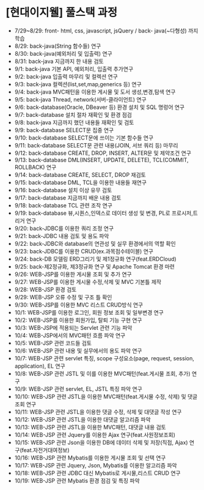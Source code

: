 # [현대이지웰] 풀스택 과정
* 7/29~8/29: front- html, css, javascript, jsQuery / back- java(~다형성) 까지 학습
* 8/29: back-java(String 함수들) 연구
* 8/30: back-java(예외처리 및 입출력) 연구
* 8/31: back-java 지금까지 한 내용 검토
* 9/1: back-java 기본 API, 예외처리, 입출력 추가연구
* 9/2: back-java 입출력 마무리 및 컬렉션 연구
* 9/3: back-java 컬렉션(list,set,map,generics 등) 연구
* 9/4: back-java MVC패턴을 이용한 게시물 및 도서 생성,변경,탐색 연구
* 9/5: back-java Thread, network(서버-클라이언트) 연구
* 9/6: back-database(Oracle, DBeaver 등) 환경 설치 및 SQL 명렁어 연구
* 9/7: back-database 설치 절차 재확인 및 환경 점검
* 9/8: back-java 지금까지 했던 내용들 재확인 및 검토
* 9/9: back-database SELECT문 집중 연구
* 9/10: back-database SELECT문에 쓰이는 기본 함수들 연구
* 9/11: back-database SELECT문 관련 내용(JOIN, 서브 쿼리 등) 마무리
* 9/12: back-database CREATE, DROP, INSERT, ALTER문 및 제약조건 연구
* 9/13: back-database DML(INSERT, UPDATE, DELETE), TCL(COMMIT, ROLLBACK) 연구
* 9/14: back-database CREATE, SELECT, DROP 재검토
* 9/15: back-database DML, TCL을 이용한 내용들 재연구
* 9/16: back-database 설치 이상 유무 검토
* 9/17: back-database 지금까지 배운 내용 검토
* 9/18: back-database TCL 관련 조작 연구
* 9/19: back-database 뷰,시퀀스,인덱스로 데이터 생성 및 변경, PL로 프로시저,트리거 연구
* 9/20: back-JDBC를 이용한 쿼리 조정 연구
* 9/21: back-JDBC 내용 검토 및 용도 파악
* 9/22: back-JDBC와 database의 연관성 및 실무 환경에서의 역할 확인
* 9/23: back-JDBC를 이용한 CRUD(ex.과목점수테이블) 연구
* 9/24: back-DB 모델링 ERD그리기 및 제1정규화 연구(feat.ERDCloud)
* 9/25: back-제2정규화, 제3정규화 연구 및 Apache Tomcat 환경 마련
* 9/26: WEB-JSP를 이용한 게시물 조회 및 추가 연구
* 9/27: WEB-JSP를 이용한 게시물 수정,삭제 및 MVC 기본틀 제작
* 9/28: WEB-JSP 환경 검토
* 9/29: WEB-JSP 오류 수정 및 구조 틀 확인
* 9/30: WEB-JSP를 이용한 MVC 리스트 CRUD방식 연구
* 10/1: WEB-JSP를 이용한 로그인, 회원 정보 조회 및 일부변경 연구
* 10/2: WEB-JSP를 이용한 회원가입, 탈퇴 기능 구현 연구
* 10/3: WEB-JSP에 적용되는 Servlet 관련 기능 파악
* 10/4: WEB-JSP에서의 MVC패턴 흐름 파악 연구
* 10/5: WEB-JSP 관련 코드들 검토
* 10/6: WEB-JSP 관련 내용 및 실무에서의 용도 파악 연구
* 10/7: WEB-JSP 관련 servlet 특징, scope 구성요소(page, request, session, application), EL 연구
* 10/8: WEB-JSP 관련 JSTL 및 이를 이용한 MVC패턴(feat.게시물 조회, 추가) 연구
* 10/9: WEB-JSP 관련 servlet, EL, JSTL 특징 파악 연구
* 10/10: WEB-JSP 관련 JSTL을 이용한 MVC패턴(feat.게시물 수정, 삭제) 및 댓글조회 연구
* 10/11: WEB-JSP 관련 JSTL을 이용한 댓글 수정, 삭제 및 대댓글 작성 연구
* 10/12: WEB-JSP 관련 JSTL을 이용한 대댓글 알고리즘 파악
* 10/13: WEB-JSP 관련 JSTL을 이용한 MVC패턴, 대댓글 내용 검토
* 10/14: WEB-JSP 관련 Jquery를 이용한 Ajax 연구(feat.사원정보조회)
* 10/15: WEB-JSP 관련 Json을 이용한 DB에 데이터 삭제 및 저장(직접, Ajax) 연구(feat.자전거대여정보)
* 10/16: WEB-JSP 관련 Mybatis를 이용한 게시물 조회 및 선택 연구
* 10/17: WEB-JSP 관련 Jquery, Json, Mybatis를 이용한 알고리즘 파악
* 10/18: WEB-JSP 관련 JDBC 대신 Mybatis로 게시물,리스트 CRUD 연구
* 10/19: WEB-JSP 관련 Mybatis 환경 점검 및 특징 파악
